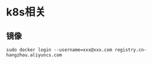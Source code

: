 # k8s相关

## 镜像

```shell
sudo docker login --username=xxx@xxx.com registry.cn-hangzhou.aliyuncs.com
```

